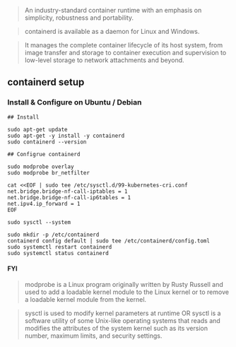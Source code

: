 > An industry-standard container runtime with an emphasis on simplicity, robustness and portability.

> containerd is available as a daemon for Linux and Windows. 

> It manages the complete container lifecycle of its host system, from image transfer and storage to container execution and supervision to low-level storage to network attachments and beyond.

## containerd setup  

### Install & Configure on Ubuntu / Debian

```
## Install 

sudo apt-get update
sudo apt-get -y install -y containerd
sudo containerd --version
```

```
## Configrue containerd 

sudo modprobe overlay
sudo modprobe br_netfilter

cat <<EOF | sudo tee /etc/sysctl.d/99-kubernetes-cri.conf
net.bridge.bridge-nf-call-iptables = 1
net.bridge.bridge-nf-call-ip6tables = 1
net.ipv4.ip_forward = 1
EOF

sudo sysctl --system

sudo mkdir -p /etc/containerd
containerd config default | sudo tee /etc/containerd/config.toml
sudo systemctl restart containerd
sudo systemctl status containerd
```

#### FYI

> modprobe is a Linux program originally written by Rusty Russell and used to add a loadable kernel module to the Linux kernel or to remove a loadable kernel module from the kernel.

> sysctl is used to modify kernel parameters at runtime OR sysctl is a software utility of some Unix-like operating systems that reads and modifies the attributes of the system kernel such as its version number, maximum limits, and security settings. 
